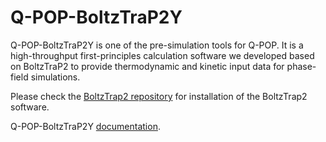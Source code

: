 # Q-POP-BoltzTraP2Y

Q-POP-BoltzTraP2Y is one of the pre-simulation tools for Q-POP. It is a high-throughput first-principles calculation software we developed based on BoltzTraP2 to provide thermodynamic and kinetic input data for phase-field simulations.

Please check the [BoltzTrap2 repository](https://gitlab.com/sousaw/BoltzTraP2) for installation of the BoltzTrap2 software.

Q-POP-BoltzTraP2Y [documentation](https://github.com/DOE-COMMS/Q-POP-BoltzTrap2Y/edit/main/README.md).
